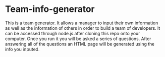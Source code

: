 # Team-info-generator

This is a team generator. It allows a manager to input their own information as well as the information of others in order to build a team of developers. It can be accessed through node.js after cloning this repo onto your computer. Once you run it you will be asked a series of questions. After answering all of the questions an HTML page will be generated using the info you inputed.